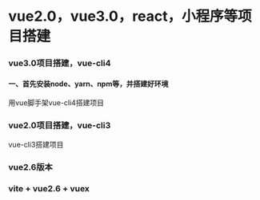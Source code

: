 # vue2.0，vue3.0，react，小程序等项目搭建

### vue3.0项目搭建，vue-cli4

#### 一、首先安装node、yarn、npm等，并搭建好环境

用vue脚手架vue-cli4搭建项目

### vue2.0项目搭建，vue-cli3

vue-cli3搭建项目

### vue2.6版本

### vite + vue2.6 + vuex

